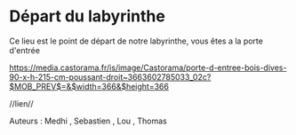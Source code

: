 # Départ du labyrinthe

Ce lieu est le point de départ de notre labyrinthe, vous êtes a la porte d'entrée 

https://media.castorama.fr/is/image/Castorama/porte-d-entree-bois-dives-90-x-h-215-cm-poussant-droit~3663602785033_02c?$MOB_PREV$=&$width=366&$height=366

//lien//


Auteurs : Medhi , Sebastien , Lou , Thomas
